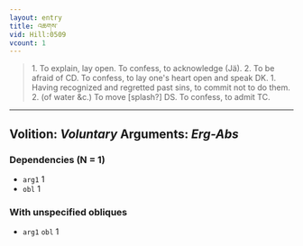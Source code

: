 ```yaml
---
layout: entry
title: འཆགས་
vid: Hill:0509
vcount: 1
---
```

> 1\. To explain, lay open\. To confess, to acknowledge (Jä)\. 2\. To be afraid of CD\. To confess, to lay one's heart open and speak DK\. 1\. Having recognized and regretted past sins, to commit not to do them\. 2\. (of water &c\.) To move [splash?] DS\. To confess, to admit TC\.

---
Volition: _Voluntary_
Arguments: _Erg-Abs_
---

### Dependencies (N = 1)
* `arg1` 1
* `obl` 1


### With unspecified obliques
* `arg1` `obl` 1

